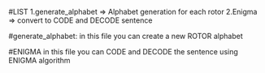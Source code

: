 #LIST
1.generate_alphabet => Alphabet generation for each rotor
2.Enigma => convert to CODE and DECODE sentence

#generate_alphabet:
in this file you can create a new ROTOR alphabet

#ENIGMA
in this file you can CODE and DECODE the sentence using ENIGMA algorithm 
